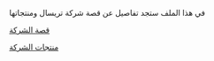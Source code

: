 في هذا الملف ستجد تفاصيل عن قصة شركة تريسال ومنتجاتها

[قصة الشركة](/قصة%20شركة%20تريسال/index.md)

[منتجات الشركة](/منتجات%20شركة%20تريسال/index.md)